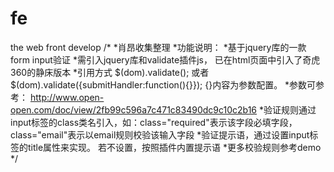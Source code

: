 fe
==

the web front develop
/*
*肖昂收集整理
*功能说明：
*基于jquery库的一款form input验证
*需引入jquery库和validate插件js， 已在html页面中引入了奇虎360的静床版本
*引用方式 $(dom).validate(); 或者 $(dom).validate({submitHandler:function(){}}); {}内容为参数配置。
*参数可参考： http://www.open-open.com/doc/view/2fb99c596a7c471c83490dc9c10c2b16
*验证规则通过input标签的class类名引入，如：class="required"表示该字段必填字段，class="email"表示以email规则校验该输入字段
*验证提示语，通过设置input标签的title属性来实现。 若不设置，按照插件内置提示语
*更多校验规则参考demo
*/
